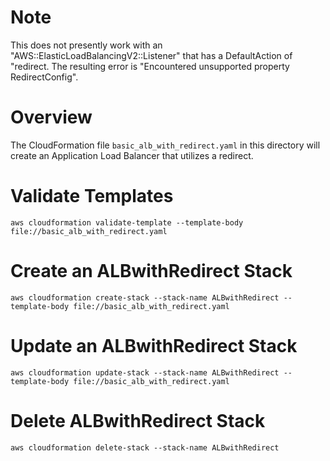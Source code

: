 # Note

This does not presently work with an "AWS::ElasticLoadBalancingV2::Listener" that has a DefaultAction of "redirect. The resulting error is "Encountered unsupported property RedirectConfig".

# Overview
The CloudFormation file `basic_alb_with_redirect.yaml` in this directory will create an Application Load Balancer that utilizes a redirect.

# Validate Templates

`aws cloudformation validate-template --template-body file://basic_alb_with_redirect.yaml`

# Create an ALBwithRedirect Stack
`aws cloudformation create-stack --stack-name ALBwithRedirect --template-body file://basic_alb_with_redirect.yaml`

# Update an ALBwithRedirect Stack
`aws cloudformation update-stack --stack-name ALBwithRedirect --template-body file://basic_alb_with_redirect.yaml`


# Delete ALBwithRedirect Stack
`aws cloudformation delete-stack --stack-name ALBwithRedirect`

